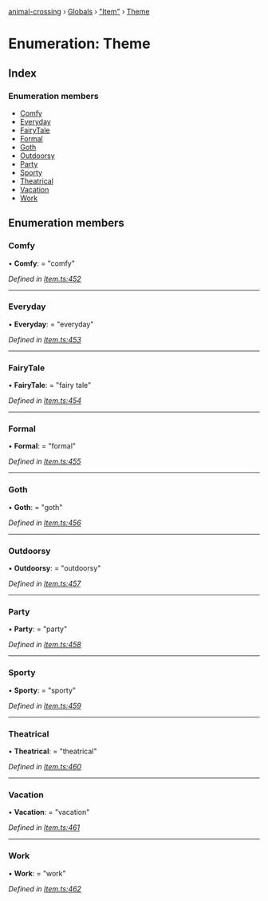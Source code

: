 [animal-crossing](../README.md) › [Globals](../globals.md) › ["Item"](../modules/_item_.md) › [Theme](_item_.theme.md)

# Enumeration: Theme

## Index

### Enumeration members

* [Comfy](_item_.theme.md#comfy)
* [Everyday](_item_.theme.md#everyday)
* [FairyTale](_item_.theme.md#fairytale)
* [Formal](_item_.theme.md#formal)
* [Goth](_item_.theme.md#goth)
* [Outdoorsy](_item_.theme.md#outdoorsy)
* [Party](_item_.theme.md#party)
* [Sporty](_item_.theme.md#sporty)
* [Theatrical](_item_.theme.md#theatrical)
* [Vacation](_item_.theme.md#vacation)
* [Work](_item_.theme.md#work)

## Enumeration members

###  Comfy

• **Comfy**: = "comfy"

*Defined in [Item.ts:452](https://github.com/Norviah/animal-crossing/blob/577801d/module/types/Item.ts#L452)*

___

###  Everyday

• **Everyday**: = "everyday"

*Defined in [Item.ts:453](https://github.com/Norviah/animal-crossing/blob/577801d/module/types/Item.ts#L453)*

___

###  FairyTale

• **FairyTale**: = "fairy tale"

*Defined in [Item.ts:454](https://github.com/Norviah/animal-crossing/blob/577801d/module/types/Item.ts#L454)*

___

###  Formal

• **Formal**: = "formal"

*Defined in [Item.ts:455](https://github.com/Norviah/animal-crossing/blob/577801d/module/types/Item.ts#L455)*

___

###  Goth

• **Goth**: = "goth"

*Defined in [Item.ts:456](https://github.com/Norviah/animal-crossing/blob/577801d/module/types/Item.ts#L456)*

___

###  Outdoorsy

• **Outdoorsy**: = "outdoorsy"

*Defined in [Item.ts:457](https://github.com/Norviah/animal-crossing/blob/577801d/module/types/Item.ts#L457)*

___

###  Party

• **Party**: = "party"

*Defined in [Item.ts:458](https://github.com/Norviah/animal-crossing/blob/577801d/module/types/Item.ts#L458)*

___

###  Sporty

• **Sporty**: = "sporty"

*Defined in [Item.ts:459](https://github.com/Norviah/animal-crossing/blob/577801d/module/types/Item.ts#L459)*

___

###  Theatrical

• **Theatrical**: = "theatrical"

*Defined in [Item.ts:460](https://github.com/Norviah/animal-crossing/blob/577801d/module/types/Item.ts#L460)*

___

###  Vacation

• **Vacation**: = "vacation"

*Defined in [Item.ts:461](https://github.com/Norviah/animal-crossing/blob/577801d/module/types/Item.ts#L461)*

___

###  Work

• **Work**: = "work"

*Defined in [Item.ts:462](https://github.com/Norviah/animal-crossing/blob/577801d/module/types/Item.ts#L462)*
